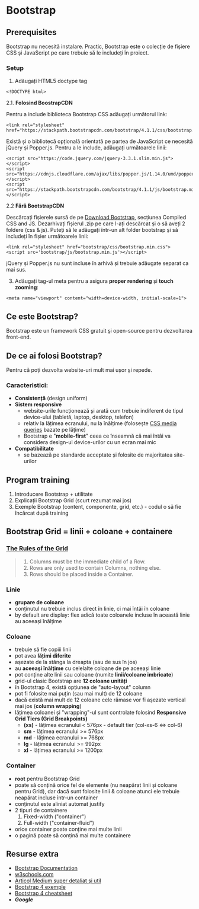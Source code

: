 # Bootstrap

## Prerequisites
Bootstrap nu necesită instalare. Practic, Bootstrap este o colecție de fișiere CSS și JavaScript pe care trebuie să le includeți în proiect.

### Setup
1. Adăugați HTML5 doctype tag
```
<!DOCTYPE html>
```
2.1. **Folosind BoostrapCDN**

Pentru a include biblioteca Bootstrap CSS adăugați următorul link:
```
<link rel="stylesheet" href="https://stackpath.bootstrapcdn.com/bootstrap/4.1.1/css/bootstrap.min.css">
```
Există și o bibliotecă opțională orientată pe partea de JavaScript ce necesită jQuery și Popper.js. Pentru a le include, adăugați următoarele linii:
```
<script src="https://code.jquery.com/jquery-3.3.1.slim.min.js"></script>
<script src="https://cdnjs.cloudflare.com/ajax/libs/popper.js/1.14.0/umd/popper.min.js"></script>
<script src="https://stackpath.bootstrapcdn.com/bootstrap/4.1.1/js/bootstrap.min.js"></script>
```
2.2 **Fără BootstrapCDN**

Descărcați fișierele sursă de pe [Download Bootstrap](https://getbootstrap.com/docs/4.3/getting-started/download/#compiled-css-and-js), secțiunea Compiled CSS and JS. Dezarhivați fișierul .zip pe care l-ați descărcat și o să aveți 2 foldere (css & js). Puteți să le adăugați într-un alt folder bootstrap și să includeți în fișier următoarele linii:
```
<link rel="stylesheet" href="bootstrap/css/bootstrap.min.css">
<script src='bootstrap/js/bootstrap.min.js'></script>
```
jQuery și Popper.js nu sunt incluse în arhivă și trebuie adăugate separat ca mai sus.

3. Adăugați tag-ul meta pentru a asigura **proper rendering** și **touch zooming**:
```
<meta name="viewport" content="width=device-width, initial-scale=1">
```

## Ce este Bootstrap?
Bootstrap este un framework CSS gratuit și open-source pentru dezvoltarea front-end. 

## De ce ai folosi Bootstrap?
Pentru că poți dezvolta website-uri mult mai ușor și repede.

### Caracteristici:
- **Consistență** (design uniform)
- **Sistem responsive**
  - website-urile funcționează și arată cum trebuie indiferent de tipul device-ului (tabletă, laptop, desktop, telefon)
  - relativ la lățimea ecranului, nu la înălțime (folosește [CSS media queries](https://www.w3schools.com/css/css_rwd_mediaqueries.asp) bazate pe lățime)
  - Bootstrap e "**mobile-first**" ceea ce înseamnă că mai întâi va considera design-ul device-urilor cu un ecran mai mic
- **Compatibilitate**
  - se bazează pe standarde acceptate și folosite de majoritatea site-urilor
  
## Program training
1. Introducere Bootstrap + utilitate 
2. Explicații Bootstrap Grid (scurt rezumat mai jos)
3. Exemple Bootstrap (content, componente, grid, etc.) - codul o să fie încărcat după training

## Bootstrap Grid = linii + coloane + containere

### [The Rules of the Grid](https://medium.com/wdstack/how-to-bootstrap-94abe3525442)
> 1. Columns must be the immediate child of a Row.
> 2. Rows are only used to contain Columns, nothing else.
> 3. Rows should be placed inside a Container.

### Linie
- **grupare de coloane**
- conținutul nu trebuie inclus direct în linie, ci mai întâi în coloane
- by default are display: flex adică toate coloanele incluse în această linie au aceeași înălțime

### Coloane
- trebuie să fie copiii linii
- pot avea **lățimi diferite**
- așezate de la stânga la dreapta (sau de sus în jos)
- au **aceeași înălțime** cu celelalte coloane de pe aceeași linie
- pot conține alte linii sau coloane (numite **linii/coloane imbricate**)
- grid-ul clasic Bootstrap are **12 coloane unități**
- în Bootstrap 4, există opțiunea de "auto-layout" column
- pot fi folosite mai puțin (sau mai mult) de 12 coloane
- dacă există mai mult de 12 coloane cele rămase vor fi așezate vertical mai jos (**column wrapping**)
- lățimea coloanei și "wrapping"-ul sunt controlate folosind **Responsive Grid Tiers (Grid Breakpoints)**
  - **(xs)** - lățimea ecranului < 576px - default tier (col-xs-6 <=> col-6)
  - **sm** - lățimea ecranului >= 576px
  - **md** - lățimea ecranului >= 768px
  - **lg** - lățimea ecranului >= 992px
  - **xl** - lățimea ecranului >= 1200px

### Container
- **root** pentru Bootstrap Grid
- poate să conțină orice fel de elemente (nu neapărat linii și coloane pentru Grid), dar dacă sunt folosite linii & coloane atunci ele trebuie neapărat incluse într-un container
- conținutul este aliniat automat justify
- 2 tipuri de containere
  1. Fixed-width ("container")
  2. Full-width ("container-fluid")
- orice container poate conține mai multe linii
- o pagină poate să conțină mai multe containere

## Resurse extra
- [Bootstrap Documentation](https://getbootstrap.com/docs/4.0/getting-started/introduction/)
- [w3schools.com](https://www.w3schools.com/bootstrap/bootstrap_ver.asp)
- [Articol Medium super detaliat și util](https://medium.com/wdstack/how-to-bootstrap-94abe3525442)
- [Bootstrap 4 exemple](https://www.codeply.com/bootstrap-4-examples)
- [Bootstrap 4 cheatsheet](https://hackerthemes.com/bootstrap-cheatsheet/)
- ***Google*** 
